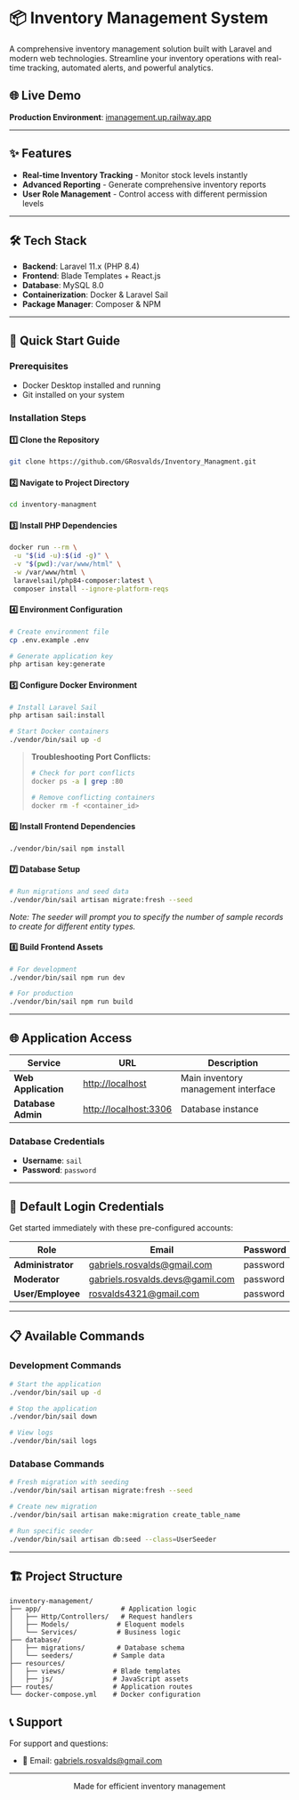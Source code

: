 # 📦 Inventory Management System

A comprehensive inventory management solution built with Laravel and modern web technologies. Streamline your inventory operations with real-time tracking, automated alerts, and powerful analytics.

## 🌐 Live Demo

**Production Environment**: [imanagement.up.railway.app](https://imanagement.up.railway.app)

---

## ✨ Features

- **Real-time Inventory Tracking** - Monitor stock levels instantly
- **Advanced Reporting** - Generate comprehensive inventory reports
- **User Role Management** - Control access with different permission levels

---

## 🛠️ Tech Stack

- **Backend**: Laravel 11.x (PHP 8.4)
- **Frontend**: Blade Templates + React.js
- **Database**: MySQL 8.0
- **Containerization**: Docker & Laravel Sail
- **Package Manager**: Composer & NPM

---

## 🚀 Quick Start Guide

### Prerequisites

- Docker Desktop installed and running
- Git installed on your system

### Installation Steps

#### 1️⃣ Clone the Repository
```bash
git clone https://github.com/GRosvalds/Inventory_Managment.git
```

#### 2️⃣ Navigate to Project Directory
```bash
cd inventory-managment
```

#### 3️⃣ Install PHP Dependencies
```bash
docker run --rm \
 -u "$(id -u):$(id -g)" \
 -v "$(pwd):/var/www/html" \
 -w /var/www/html \
 laravelsail/php84-composer:latest \
 composer install --ignore-platform-reqs
```

#### 4️⃣ Environment Configuration
```bash
# Create environment file
cp .env.example .env

# Generate application key
php artisan key:generate
```

#### 5️⃣ Configure Docker Environment
```bash
# Install Laravel Sail
php artisan sail:install

# Start Docker containers
./vendor/bin/sail up -d
```

> **Troubleshooting Port Conflicts:**
> ```bash
> # Check for port conflicts
> docker ps -a | grep :80
> 
> # Remove conflicting containers
> docker rm -f <container_id>
> ```

#### 6️⃣ Install Frontend Dependencies
```bash
./vendor/bin/sail npm install
```

#### 7️⃣ Database Setup
```bash
# Run migrations and seed data
./vendor/bin/sail artisan migrate:fresh --seed
```
*Note: The seeder will prompt you to specify the number of sample records to create for different entity types.*

#### 8️⃣ Build Frontend Assets
```bash
# For development
./vendor/bin/sail npm run dev

# For production
./vendor/bin/sail npm run build
```

---

## 🌐 Application Access

| Service | URL | Description |
|---------|-----|-------------|
| **Web Application** | [http://localhost](http://localhost) | Main inventory management interface |
| **Database Admin** | [http://localhost:3306](http://localhost:3306) | Database instance |

### Database Credentials
- **Username**: `sail`
- **Password**: `password`
---

## 👤 Default Login Credentials

Get started immediately with these pre-configured accounts:

| Role | Email | Password |
|------|-------|----------|
| **Administrator** | gabriels.rosvalds@gmail.com | password |
| **Moderator** | gabriels.rosvalds.devs@gamil.com | password |
| **User/Employee** | rosvalds4321@gmail.com | password |

---

## 📋 Available Commands

### Development Commands
```bash
# Start the application
./vendor/bin/sail up -d

# Stop the application
./vendor/bin/sail down

# View logs
./vendor/bin/sail logs

```

### Database Commands
```bash
# Fresh migration with seeding
./vendor/bin/sail artisan migrate:fresh --seed

# Create new migration
./vendor/bin/sail artisan make:migration create_table_name

# Run specific seeder
./vendor/bin/sail artisan db:seed --class=UserSeeder
```

---

## 🏗️ Project Structure

```
inventory-management/
├── app/                    # Application logic
│   ├── Http/Controllers/   # Request handlers
│   ├── Models/            # Eloquent models
│   └── Services/          # Business logic
├── database/
│   ├── migrations/        # Database schema
│   └── seeders/          # Sample data
├── resources/
│   ├── views/            # Blade templates
│   ├── js/               # JavaScript assets
├── routes/               # Application routes
└── docker-compose.yml    # Docker configuration
```

## 📞 Support

For support and questions:
- 📧 Email: gabriels.rosvalds@gmail.com
---

<div align="center">
  <p>Made for efficient inventory management</p>
</div>
